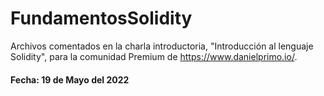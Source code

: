 # FundamentosSolidity
Archivos comentados en la charla introductoria, "Introducción al lenguaje Solidity", para la comunidad Premium de https://www.danielprimo.io/. 
#### Fecha: **19 de Mayo del 2022** 